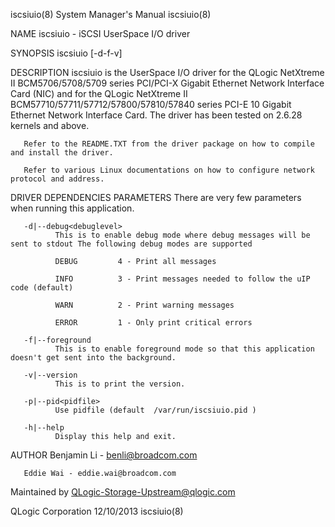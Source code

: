 iscsiuio(8)                                                                                System Manager's Manual                                                                                iscsiuio(8)



NAME
       iscsiuio - iSCSI UserSpace I/O driver

SYNOPSIS
       iscsiuio [-d-f-v]

DESCRIPTION
       iscsiuio  is  the  UserSpace  I/O  driver  for  the  QLogic  NetXtreme  II  BCM5706/5708/5709  series  PCI/PCI-X  Gigabit  Ethernet  Network  Interface  Card  (NIC)  and  for the QLogic NetXtreme II
       BCM57710/57711/57712/57800/57810/57840 series PCI-E 10 Gigabit Ethernet Network Interface Card.  The driver has been tested on 2.6.28 kernels and above.

       Refer to the README.TXT from the driver package on how to compile and install the driver.

       Refer to various Linux documentations on how to configure network protocol and address.

DRIVER DEPENDENCIES
PARAMETERS
       There are very few parameters when running this application.

       -d|--debug<debuglevel>
              This is to enable debug mode where debug messages will be sent to stdout The following debug modes are supported

              DEBUG         4 - Print all messages

              INFO          3 - Print messages needed to follow the uIP code (default)

              WARN          2 - Print warning messages

              ERROR         1 - Only print critical errors

       -f|--foreground
              This is to enable foreground mode so that this application doesn't get sent into the background.

       -v|--version
              This is to print the version.

       -p|--pid<pidfile>
              Use pidfile (default  /var/run/iscsiuio.pid )

       -h|--help
              Display this help and exit.



AUTHOR
       Benjamin Li - benli@broadcom.com

       Eddie Wai - eddie.wai@broadcom.com

Maintained by
       QLogic-Storage-Upstream@qlogic.com



QLogic Corporation                                                                                12/10/2013                                                                                      iscsiuio(8)
